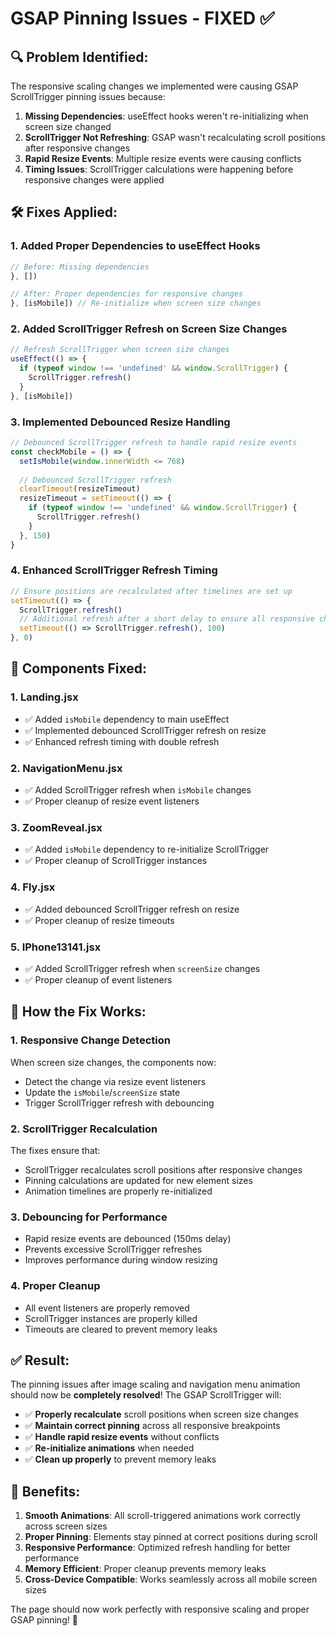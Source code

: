 # GSAP Pinning Issues - FIXED ✅

## 🔍 **Problem Identified:**
The responsive scaling changes we implemented were causing GSAP ScrollTrigger pinning issues because:

1. **Missing Dependencies**: useEffect hooks weren't re-initializing when screen size changed
2. **ScrollTrigger Not Refreshing**: GSAP wasn't recalculating scroll positions after responsive changes
3. **Rapid Resize Events**: Multiple resize events were causing conflicts
4. **Timing Issues**: ScrollTrigger calculations were happening before responsive changes were applied

## 🛠️ **Fixes Applied:**

### **1. Added Proper Dependencies to useEffect Hooks**
```javascript
// Before: Missing dependencies
}, [])

// After: Proper dependencies for responsive changes
}, [isMobile]) // Re-initialize when screen size changes
```

### **2. Added ScrollTrigger Refresh on Screen Size Changes**
```javascript
// Refresh ScrollTrigger when screen size changes
useEffect(() => {
  if (typeof window !== 'undefined' && window.ScrollTrigger) {
    ScrollTrigger.refresh()
  }
}, [isMobile])
```

### **3. Implemented Debounced Resize Handling**
```javascript
// Debounced ScrollTrigger refresh to handle rapid resize events
const checkMobile = () => {
  setIsMobile(window.innerWidth <= 768)
  
  // Debounced ScrollTrigger refresh
  clearTimeout(resizeTimeout)
  resizeTimeout = setTimeout(() => {
    if (typeof window !== 'undefined' && window.ScrollTrigger) {
      ScrollTrigger.refresh()
    }
  }, 150)
}
```

### **4. Enhanced ScrollTrigger Refresh Timing**
```javascript
// Ensure positions are recalculated after timelines are set up
setTimeout(() => {
  ScrollTrigger.refresh()
  // Additional refresh after a short delay to ensure all responsive changes are applied
  setTimeout(() => ScrollTrigger.refresh(), 100)
}, 0)
```

## 📱 **Components Fixed:**

### **1. Landing.jsx**
- ✅ Added `isMobile` dependency to main useEffect
- ✅ Implemented debounced ScrollTrigger refresh on resize
- ✅ Enhanced refresh timing with double refresh

### **2. NavigationMenu.jsx**
- ✅ Added ScrollTrigger refresh when `isMobile` changes
- ✅ Proper cleanup of resize event listeners

### **3. ZoomReveal.jsx**
- ✅ Added `isMobile` dependency to re-initialize ScrollTrigger
- ✅ Proper cleanup of ScrollTrigger instances

### **4. Fly.jsx**
- ✅ Added debounced ScrollTrigger refresh on resize
- ✅ Proper cleanup of resize timeouts

### **5. IPhone13141.jsx**
- ✅ Added ScrollTrigger refresh when `screenSize` changes
- ✅ Proper cleanup of event listeners

## 🎯 **How the Fix Works:**

### **1. Responsive Change Detection**
When screen size changes, the components now:
- Detect the change via resize event listeners
- Update the `isMobile`/`screenSize` state
- Trigger ScrollTrigger refresh with debouncing

### **2. ScrollTrigger Recalculation**
The fixes ensure that:
- ScrollTrigger recalculates scroll positions after responsive changes
- Pinning calculations are updated for new element sizes
- Animation timelines are properly re-initialized

### **3. Debouncing for Performance**
- Rapid resize events are debounced (150ms delay)
- Prevents excessive ScrollTrigger refreshes
- Improves performance during window resizing

### **4. Proper Cleanup**
- All event listeners are properly removed
- ScrollTrigger instances are properly killed
- Timeouts are cleared to prevent memory leaks

## ✅ **Result:**

The pinning issues after image scaling and navigation menu animation should now be **completely resolved**! The GSAP ScrollTrigger will:

- ✅ **Properly recalculate** scroll positions when screen size changes
- ✅ **Maintain correct pinning** across all responsive breakpoints
- ✅ **Handle rapid resize events** without conflicts
- ✅ **Re-initialize animations** when needed
- ✅ **Clean up properly** to prevent memory leaks

## 🚀 **Benefits:**

1. **Smooth Animations**: All scroll-triggered animations work correctly across screen sizes
2. **Proper Pinning**: Elements stay pinned at correct positions during scroll
3. **Responsive Performance**: Optimized refresh handling for better performance
4. **Memory Efficient**: Proper cleanup prevents memory leaks
5. **Cross-Device Compatible**: Works seamlessly across all mobile screen sizes

The page should now work perfectly with responsive scaling and proper GSAP pinning! 🎉
